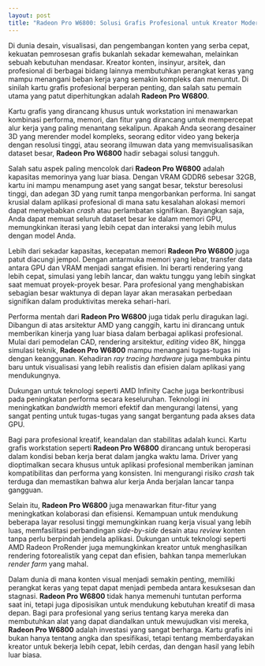 ```yaml
---
layout: post
title: "Radeon Pro W6800: Solusi Grafis Profesional untuk Kreator Modern"
---
```


Di dunia desain, visualisasi, dan pengembangan konten yang serba cepat, kekuatan pemrosesan grafis bukanlah sekadar kemewahan, melainkan sebuah kebutuhan mendasar. Kreator konten, insinyur, arsitek, dan profesional di berbagai bidang lainnya membutuhkan perangkat keras yang mampu menangani beban kerja yang semakin kompleks dan menuntut. Di sinilah kartu grafis profesional berperan penting, dan salah satu pemain utama yang patut diperhitungkan adalah **Radeon Pro W6800**.

Kartu grafis yang dirancang khusus untuk workstation ini menawarkan kombinasi performa, memori, dan fitur yang dirancang untuk mempercepat alur kerja yang paling menantang sekalipun. Apakah Anda seorang desainer 3D yang merender model kompleks, seorang editor video yang bekerja dengan resolusi tinggi, atau seorang ilmuwan data yang memvisualisasikan dataset besar, **Radeon Pro W6800** hadir sebagai solusi tangguh.

Salah satu aspek paling mencolok dari **Radeon Pro W6800** adalah kapasitas memorinya yang luar biasa. Dengan VRAM GDDR6 sebesar 32GB, kartu ini mampu menampung aset yang sangat besar, tekstur beresolusi tinggi, dan adegan 3D yang rumit tanpa mengorbankan performa. Ini sangat krusial dalam aplikasi profesional di mana satu kesalahan alokasi memori dapat menyebabkan *crash* atau perlambatan signifikan. Bayangkan saja, Anda dapat memuat seluruh dataset besar ke dalam memori GPU, memungkinkan iterasi yang lebih cepat dan interaksi yang lebih mulus dengan model Anda.

Lebih dari sekadar kapasitas, kecepatan memori **Radeon Pro W6800** juga patut diacungi jempol. Dengan antarmuka memori yang lebar, transfer data antara GPU dan VRAM menjadi sangat efisien. Ini berarti rendering yang lebih cepat, simulasi yang lebih lancar, dan waktu tunggu yang lebih singkat saat memuat proyek-proyek besar. Para profesional yang menghabiskan sebagian besar waktunya di depan layar akan merasakan perbedaan signifikan dalam produktivitas mereka sehari-hari.

Performa mentah dari **Radeon Pro W6800** juga tidak perlu diragukan lagi. Dibangun di atas arsitektur AMD yang canggih, kartu ini dirancang untuk memberikan kinerja yang luar biasa dalam berbagai aplikasi profesional. Mulai dari pemodelan CAD, rendering arsitektur, *editing* video 8K, hingga simulasi teknik, **Radeon Pro W6800** mampu menangani tugas-tugas ini dengan keanggunan. Kehadiran *ray tracing* *hardware* juga membuka pintu baru untuk visualisasi yang lebih realistis dan efisien dalam aplikasi yang mendukungnya.

Dukungan untuk teknologi seperti AMD Infinity Cache juga berkontribusi pada peningkatan performa secara keseluruhan. Teknologi ini meningkatkan *bandwidth* memori efektif dan mengurangi latensi, yang sangat penting untuk tugas-tugas yang sangat bergantung pada akses data GPU.

Bagi para profesional kreatif, keandalan dan stabilitas adalah kunci. Kartu grafis workstation seperti **Radeon Pro W6800** dirancang untuk beroperasi dalam kondisi beban kerja berat dalam jangka waktu lama. Driver yang dioptimalkan secara khusus untuk aplikasi profesional memberikan jaminan kompatibilitas dan performa yang konsisten. Ini mengurangi risiko *crash* tak terduga dan memastikan bahwa alur kerja Anda berjalan lancar tanpa gangguan.

Selain itu, **Radeon Pro W6800** juga menawarkan fitur-fitur yang meningkatkan kolaborasi dan efisiensi. Kemampuan untuk mendukung beberapa layar resolusi tinggi memungkinkan ruang kerja visual yang lebih luas, memfasilitasi perbandingan *side-by-side* desain atau *review* konten tanpa perlu berpindah jendela aplikasi. Dukungan untuk teknologi seperti AMD Radeon ProRender juga memungkinkan kreator untuk menghasilkan rendering fotorealistik yang cepat dan efisien, bahkan tanpa memerlukan *render farm* yang mahal.

Dalam dunia di mana konten visual menjadi semakin penting, memiliki perangkat keras yang tepat dapat menjadi pembeda antara kesuksesan dan stagnasi. **Radeon Pro W6800** tidak hanya memenuhi tuntutan performa saat ini, tetapi juga diposisikan untuk mendukung kebutuhan kreatif di masa depan. Bagi para profesional yang serius tentang karya mereka dan membutuhkan alat yang dapat diandalkan untuk mewujudkan visi mereka, **Radeon Pro W6800** adalah investasi yang sangat berharga. Kartu grafis ini bukan hanya tentang angka dan spesifikasi, tetapi tentang memberdayakan kreator untuk bekerja lebih cepat, lebih cerdas, dan dengan hasil yang lebih luar biasa.
